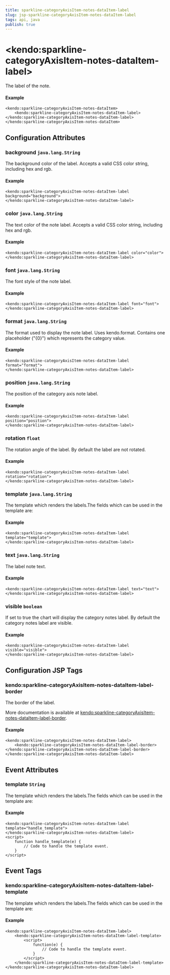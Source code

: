 ```yaml
---
title: sparkline-categoryAxisItem-notes-dataItem-label
slug: jsp-sparkline-categoryAxisItem-notes-dataItem-label
tags: api, java
publish: true
---
```


# \<kendo:sparkline-categoryAxisItem-notes-dataItem-label\>

The label of the note.

#### Example
    <kendo:sparkline-categoryAxisItem-notes-dataItem>
        <kendo:sparkline-categoryAxisItem-notes-dataItem-label></kendo:sparkline-categoryAxisItem-notes-dataItem-label>
    </kendo:sparkline-categoryAxisItem-notes-dataItem>

## Configuration Attributes

### background `java.lang.String`

The background color of the label. Accepts a valid CSS color string, including hex and rgb.

#### Example
    <kendo:sparkline-categoryAxisItem-notes-dataItem-label background="background">
    </kendo:sparkline-categoryAxisItem-notes-dataItem-label>

### color `java.lang.String`

The text color of the note label. Accepts a valid CSS color string, including hex and rgb.

#### Example
    <kendo:sparkline-categoryAxisItem-notes-dataItem-label color="color">
    </kendo:sparkline-categoryAxisItem-notes-dataItem-label>

### font `java.lang.String`

The font style of the note label.

#### Example
    <kendo:sparkline-categoryAxisItem-notes-dataItem-label font="font">
    </kendo:sparkline-categoryAxisItem-notes-dataItem-label>

### format `java.lang.String`

The format used to display the note label. Uses kendo.format. Contains one placeholder ("{0}") which represents the category value.

#### Example
    <kendo:sparkline-categoryAxisItem-notes-dataItem-label format="format">
    </kendo:sparkline-categoryAxisItem-notes-dataItem-label>

### position `java.lang.String`

The position of the category axis note label.

#### Example
    <kendo:sparkline-categoryAxisItem-notes-dataItem-label position="position">
    </kendo:sparkline-categoryAxisItem-notes-dataItem-label>

### rotation `float`

The rotation angle of the label. By default the label are not rotated.

#### Example
    <kendo:sparkline-categoryAxisItem-notes-dataItem-label rotation="rotation">
    </kendo:sparkline-categoryAxisItem-notes-dataItem-label>

### template `java.lang.String`

The template which renders the labels.The fields which can be used in the template are:

#### Example
    <kendo:sparkline-categoryAxisItem-notes-dataItem-label template="template">
    </kendo:sparkline-categoryAxisItem-notes-dataItem-label>

### text `java.lang.String`

The label note text.

#### Example
    <kendo:sparkline-categoryAxisItem-notes-dataItem-label text="text">
    </kendo:sparkline-categoryAxisItem-notes-dataItem-label>

### visible `boolean`

If set to true the chart will display the category notes label. By default the category notes label are visible.

#### Example
    <kendo:sparkline-categoryAxisItem-notes-dataItem-label visible="visible">
    </kendo:sparkline-categoryAxisItem-notes-dataItem-label>


##  Configuration JSP Tags

### kendo:sparkline-categoryAxisItem-notes-dataItem-label-border

The border of the label.

More documentation is available at [kendo:sparkline-categoryAxisItem-notes-dataItem-label-border](/kendo-ui/api/wrappers/jsp/sparkline/categoryaxisitem-notes-dataitem-label-border).

#### Example

    <kendo:sparkline-categoryAxisItem-notes-dataItem-label>
        <kendo:sparkline-categoryAxisItem-notes-dataItem-label-border></kendo:sparkline-categoryAxisItem-notes-dataItem-label-border>
    </kendo:sparkline-categoryAxisItem-notes-dataItem-label>


## Event Attributes

### template `String`

The template which renders the labels.The fields which can be used in the template are:


#### Example
    <kendo:sparkline-categoryAxisItem-notes-dataItem-label template="handle_template">
    </kendo:sparkline-categoryAxisItem-notes-dataItem-label>
    <script>
        function handle_template(e) {
            // Code to handle the template event.
        }
    </script>

## Event Tags

### kendo:sparkline-categoryAxisItem-notes-dataItem-label-template

The template which renders the labels.The fields which can be used in the template are:


#### Example
    <kendo:sparkline-categoryAxisItem-notes-dataItem-label>
        <kendo:sparkline-categoryAxisItem-notes-dataItem-label-template>
            <script>
                function(e) {
                    // Code to handle the template event.
                }
            </script>
        </kendo:sparkline-categoryAxisItem-notes-dataItem-label-template>
    </kendo:sparkline-categoryAxisItem-notes-dataItem-label>

